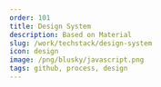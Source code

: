 ```yaml
---
order: 101
title: Design System
description: Based on Material
slug: /work/techstack/design-system
icon: design
image: /png/blusky/javascript.png
tags: github, process, design
---
```


